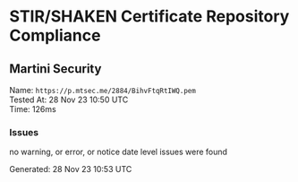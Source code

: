 # STIR/SHAKEN Certificate Repository Compliance

## Martini Security

Name: `https://p.mtsec.me/2884/BihvFtqRtIWQ.pem`\
Tested At: 28 Nov 23 10:50 UTC\
Time: 126ms

### Issues

no warning, or error, or notice date level issues were found

Generated: 28 Nov 23 10:53 UTC